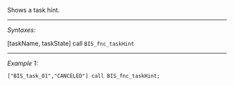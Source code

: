 Shows a task hint.


---
*Syntaxes:*

[taskName, taskState] call `BIS_fnc_taskHint`

---
*Example 1:*

```sqf
["BIS_task_01","CANCELED"] call BIS_fnc_taskHint;
```